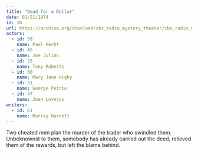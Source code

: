 ```yaml
---
title: "Dead for a Dollar"
date: 01/21/1974
id: 16
url: https://archive.org/download/cbs_radio_mystery_theater/cbs_radio_mystery_theater-0001-0050.zip/cbs_radio_mystery_theater-0001-0050%2Fcbsrmt_0016_dead_for_a_dollar.mp3
actors:  
  - id: 58
    name: Paul Hecht  
  - id: 45
    name: Joe Julian  
  - id: 25
    name: Tony Roberts  
  - id: 60
    name: Mary Jane Higby  
  - id: 51
    name: George Petrie  
  - id: 47
    name: Joan Lovejoy
writers:  
  - id: 61
    name: Murray Burnett
---
```

Two cheated men plan the murder of the trader who swindled them. Unbeknownst to them, somebody has already carried out the deed, relieved them of the rewards, but left the blame behind.

